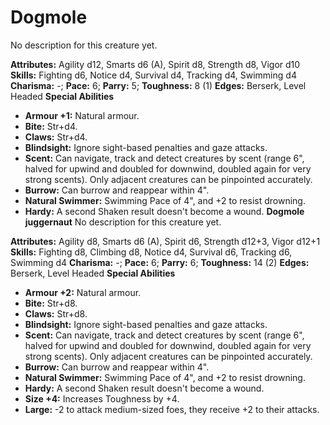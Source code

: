 # Dogmole

No description for this creature yet.

**Attributes:** Agility d12, Smarts d6 (A), Spirit d8, Strength d8,
Vigor d10
**Skills:** Fighting d6, Notice d4, Survival d4, Tracking d4, Swimming
d4
**Charisma:** -; **Pace:** 6; **Parry:** 5; **Toughness:** 8 (1)
**Edges:** Berserk, Level Headed
**Special Abilities**

- **Armour +1:** Natural armour.
- **Bite:** Str+d4.
- **Claws:** Str+d4.
- **Blindsight:** Ignore sight-based penalties and gaze attacks.
- **Scent:** Can navigate, track and detect creatures by scent (range
6", halved for upwind and doubled for downwind, doubled again for very
strong scents). Only adjacent creatures can be pinpointed accurately.
- **Burrow:** Can burrow and reappear within 4".
- **Natural Swimmer:** Swimming Pace of 4", and +2 to resist drowning.
- **Hardy:** A second Shaken result doesn't become a wound.
**Dogmole juggernaut**
No description for this creature yet.

**Attributes:** Agility d8, Smarts d6 (A), Spirit d6, Strength d12+3,
Vigor d12+1
**Skills:** Fighting d8, Climbing d8, Notice d4, Survival d6, Tracking
d6, Swimming d4
**Charisma:** -; **Pace:** 6; **Parry:** 6; **Toughness:** 14 (2)
**Edges:** Berserk, Level Headed
**Special Abilities**

- **Armour +2:** Natural armour.
- **Bite:** Str+d8.
- **Claws:** Str+d8.
- **Blindsight:** Ignore sight-based penalties and gaze attacks.
- **Scent:** Can navigate, track and detect creatures by scent (range
6", halved for upwind and doubled for downwind, doubled again for very
strong scents). Only adjacent creatures can be pinpointed accurately.
- **Burrow:** Can burrow and reappear within 4".
- **Natural Swimmer:** Swimming Pace of 4", and +2 to resist drowning.
- **Hardy:** A second Shaken result doesn't become a wound.
- **Size +4:** Increases Toughness by +4.
- **Large:** -2 to attack medium-sized foes, they receive +2 to their
attacks.

